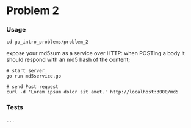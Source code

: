 # Problem 2

### Usage

    cd go_intro_problems/problem_2

expose your md5sum as a service over HTTP: when POSTing a body it should respond with an md5 hash of the content;

    # start server
    go run md5service.go

    # send Post request
    curl -d 'Lorem ipsum dolor sit amet.' http://localhost:3000/md5

### Tests

    ...
